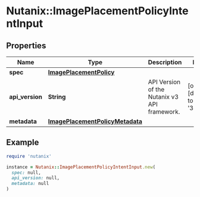 # Nutanix::ImagePlacementPolicyIntentInput

## Properties

| Name | Type | Description | Notes |
| ---- | ---- | ----------- | ----- |
| **spec** | [**ImagePlacementPolicy**](ImagePlacementPolicy.md) |  |  |
| **api_version** | **String** | API Version of the Nutanix v3 API framework. | [optional][default to &#39;3.1.0&#39;] |
| **metadata** | [**ImagePlacementPolicyMetadata**](ImagePlacementPolicyMetadata.md) |  |  |

## Example

```ruby
require 'nutanix'

instance = Nutanix::ImagePlacementPolicyIntentInput.new(
  spec: null,
  api_version: null,
  metadata: null
)
```

